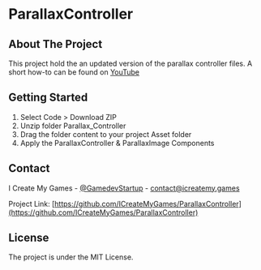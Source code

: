 # ParallaxController

<!-- ABOUT THE PROJECT -->
## About The Project

This project hold the an updated version of the parallax controller files.
A short how-to can be found on [YouTube](https://youtu.be/8gd1Iu06E7w)

## Getting Started

1. Select Code > Download ZIP
2. Unzip folder Parallax_Controller
3. Drag the folder content to your project Asset folder 
4. Apply the ParallaxController & ParallaxImage Components

## Contact

I Create My Games - [@GamedevStartup](https://twitter.com/GamedevStartup) - contact@icreatemy.games

Project Link: [https://github.com/ICreateMyGames/ParallaxController](https://github.com/ICreateMyGames/ParallaxController)

<!-- LICENSE -->
## License

The project is under the MIT License.
